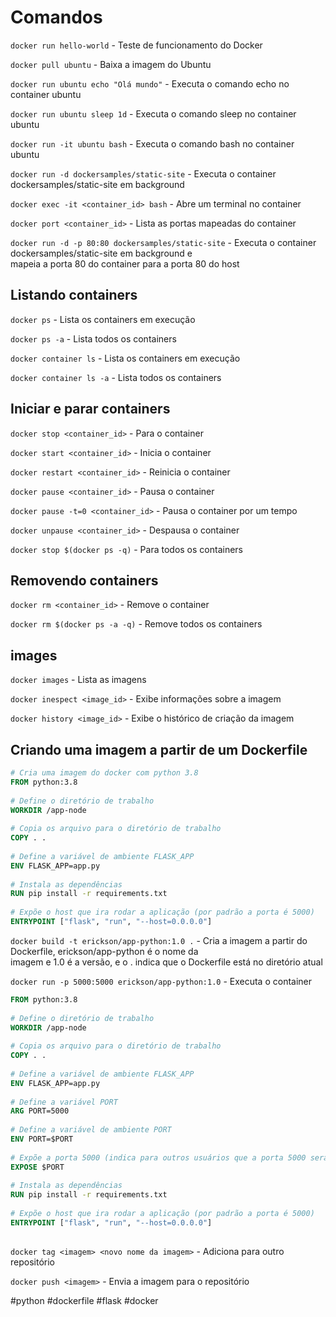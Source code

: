 # Comandos  
  
`docker run hello-world` - Teste de funcionamento do Docker  
  
`docker pull ubuntu` - Baixa a imagem do Ubuntu  
  
`docker run ubuntu echo "Olá mundo"` - Executa o comando echo no container ubuntu  
  
`docker run ubuntu sleep 1d` - Executa o comando sleep no container ubuntu  
  
`docker run -it ubuntu bash` - Executa o comando bash no container ubuntu  
  
`docker run -d dockersamples/static-site` - Executa o container dockersamples/static-site em background  
  
`docker exec -it <container_id> bash` - Abre um terminal no container  
  
`docker port <container_id>` - Lista as portas mapeadas do container  
  
`docker run -d -p 80:80 dockersamples/static-site` - Executa o container dockersamples/static-site em background e  
mapeia a porta 80 do container para a porta 80 do host  
  
## Listando containers  
  
`docker ps` - Lista os containers em execução  
  
`docker ps -a` - Lista todos os containers  
  
`docker container ls` - Lista os containers em execução  
  
`docker container ls -a` - Lista todos os containers  
  
## Iniciar e parar containers  
  
`docker stop <container_id>` - Para o container  
  
`docker start <container_id>` - Inicia o container  
  
`docker restart <container_id>` - Reinicia o container  
  
`docker pause <container_id>` - Pausa o container  
  
`docker pause -t=0 <container_id>` - Pausa o container por um tempo  
  
`docker unpause <container_id>` - Despausa o container  
  
`docker stop $(docker ps -q)` - Para todos os containers  
  
## Removendo containers  
  
`docker rm <container_id>` - Remove o container  
  
`docker rm $(docker ps -a -q)` - Remove todos os containers  
  
## images  
  
`docker images` - Lista as imagens  
  
`docker inespect <image_id>` - Exibe informações sobre a imagem  
  
`docker history <image_id>` - Exibe o histórico de criação da imagem  
  
## Criando uma imagem a partir de um Dockerfile  
  
```dockerfile  
# Cria uma imagem do docker com python 3.8  
FROM python:3.8  
  
# Define o diretório de trabalho  
WORKDIR /app-node  
  
# Copia os arquivo para o diretório de trabalho  
COPY . .  
  
# Define a variável de ambiente FLASK_APP  
ENV FLASK_APP=app.py  
  
# Instala as dependências  
RUN pip install -r requirements.txt  
  
# Expõe o host que ira rodar a aplicação (por padrão a porta é 5000)  
ENTRYPOINT ["flask", "run", "--host=0.0.0.0"]  
```  
  
``docker build -t erickson/app-python:1.0 .`` - Cria a imagem a partir do Dockerfile, erickson/app-python é o nome da  
imagem e 1.0 é a versão, e o . indica que o Dockerfile está no diretório atual  
  
``docker run -p 5000:5000 erickson/app-python:1.0`` - Executa o container  
  
```dockerfile  
FROM python:3.8  
  
# Define o diretório de trabalho  
WORKDIR /app-node  
  
# Copia os arquivo para o diretório de trabalho  
COPY . .  
  
# Define a variável de ambiente FLASK_APP  
ENV FLASK_APP=app.py  
  
# Define a variável PORT  
ARG PORT=5000  
  
# Define a variável de ambiente PORT  
ENV PORT=$PORT  
  
# Expõe a porta 5000 (indica para outros usuários que a porta 5000 será exposta)  
EXPOSE $PORT  
  
# Instala as dependências  
RUN pip install -r requirements.txt  
  
# Expõe o host que ira rodar a aplicação (por padrão a porta é 5000)  
ENTRYPOINT ["flask", "run", "--host=0.0.0.0"]  
  
```  
  
`docker tag <imagem> <novo nome da imagem>` - Adiciona para outro repositório  
  
`docker push <imagem>` - Envia a imagem para o repositório  
  
#python #dockerfile #flask #docker
